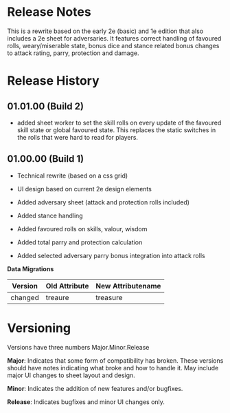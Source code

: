 # Release Notes
This is a rewrite based on the early 2e (basic) and 1e edition that also includes a 2e sheet for adversaries. It features correct handling of favoured rolls, weary/miserable state, bonus dice and stance related bonus changes to attack rating, parry, protection and damage.

# Release History

## 01.01.00 (Build 2)
- added sheet worker to set the skill rolls on every update of the favoured skill state or global favoured state. This replaces the static switches in the rolls that were hard to read for players. 

## 01.00.00 (Build 1)

- Technical rewrite (based on a css grid)

- UI design based on current 2e design elements

- Added adversary sheet (attack and protection rolls included)

- Added stance handling

- Added favoured rolls on skills, valour, wisdom

- Added total parry and protection calculation

- Added selected adversary parry bonus integration into attack rolls 

**Data Migrations**

| Version | Old Attribute | New Attributename |
| ------- | ------------- | ----------------- |
| changed | treaure       | treasure          |

# Versioning

Versions have three numbers Major.Minor.Release

**Major**: Indicates that some form of compatibility has broken.  These versions should have notes indicating what broke and how to handle it.  May include major UI changes to sheet layout and design.

**Minor**: Indicates the addition of new features and/or bugfixes.

**Release**: Indicates bugfixes and minor UI changes only.
